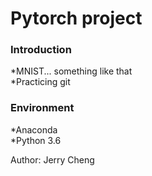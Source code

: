 # Pytorch project
### Introduction
*MNIST... something like that  
*Practicing git  

### Environment
*Anaconda  
*Python 3.6  

Author: Jerry Cheng
